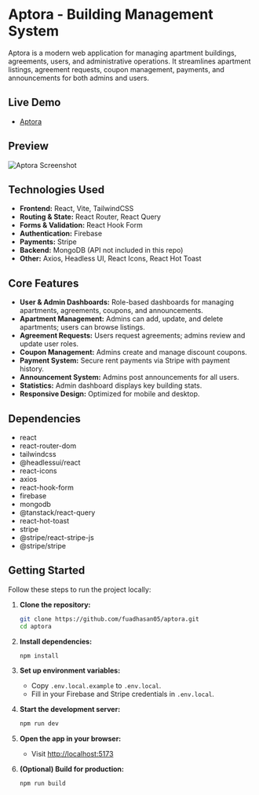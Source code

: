 # Aptora - Building Management System

Aptora is a modern web application for managing apartment buildings, agreements, users, and administrative operations. It streamlines apartment listings, agreement requests, coupon management, payments, and announcements for both admins and users.

## Live Demo

- [Aptora](https://aptora-25.web.app/)

## Preview

![Aptora Screenshot](/public//Aptora-live.png)

## Technologies Used

- **Frontend:** React, Vite, TailwindCSS
- **Routing & State:** React Router, React Query
- **Forms & Validation:** React Hook Form
- **Authentication:** Firebase
- **Payments:** Stripe
- **Backend:** MongoDB (API not included in this repo)
- **Other:** Axios, Headless UI, React Icons, React Hot Toast

## Core Features

- **User & Admin Dashboards:** Role-based dashboards for managing apartments, agreements, coupons, and announcements.
- **Apartment Management:** Admins can add, update, and delete apartments; users can browse listings.
- **Agreement Requests:** Users request agreements; admins review and update user roles.
- **Coupon Management:** Admins create and manage discount coupons.
- **Payment System:** Secure rent payments via Stripe with payment history.
- **Announcement System:** Admins post announcements for all users.
- **Statistics:** Admin dashboard displays key building stats.
- **Responsive Design:** Optimized for mobile and desktop.

## Dependencies

- react
- react-router-dom
- tailwindcss
- @headlessui/react
- react-icons
- axios
- react-hook-form
- firebase
- mongodb
- @tanstack/react-query
- react-hot-toast
- stripe
- @stripe/react-stripe-js
- @stripe/stripe

## Getting Started

Follow these steps to run the project locally:

1. **Clone the repository:**
   ```sh
   git clone https://github.com/fuadhasan05/aptora.git
   cd aptora
   ```

2. **Install dependencies:**
   ```sh
   npm install
   ```

3. **Set up environment variables:**
   - Copy `.env.local.example` to `.env.local`.
   - Fill in your Firebase and Stripe credentials in `.env.local`.

4. **Start the development server:**
   ```sh
   npm run dev
   ```

5. **Open the app in your browser:**
   - Visit [http://localhost:5173](http://localhost:5173)

6. **(Optional) Build for production:**
   ```sh
   npm run build
   ```
